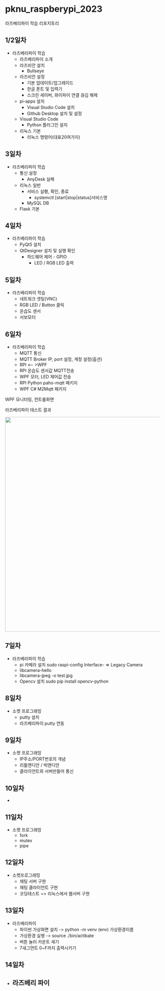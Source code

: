 # pknu_raspberypi_2023
라즈베리파이 학습 리포지토리

## 1/2일차 
- 라즈베리파이 학습
	- 라즈베리파이 소개
	- 라즈비안 설치
        - Bullseye
    - 라즈비안 설정
        - 기본 업데이트/업그레이드
        - 한글 폰트 및 입력기
        - 스크린 세이버, 와이파이 연결 끊김 해제
    - pi-apps 설치
        - Visual Studio Code 설치
        - Github Desktop 설치 및 설정
    - Visual Studio Code
        - Python 플러그인 설치
    - 리눅스 기본 
        - 리눅스 명령어(대표20여가지)


## 3일차
- 라즈베리파이 학습
    -  통신 설정
        - AnyDesk 실패
    - 리눅스 일반
        - 서비스 실횅, 확인, 종료
            - systemctl [start|stop|status]서비스명
        - MySQL DB
    - Flask 기본


## 4일차 
- 라즈베리파이 학습
    -  PyQt5 설치
    - QtDesigner 설치 및 실행 확인
        -  하드웨어 제어 - GPIO
            - LED / RGB LED 출력


## 5일차
- 라즈베리파이 학습
    - 네트워크 셋팅(VNC)
    - RGB LED / Button 클릭
    -  온습도 센서
    -  서보모터


## 6일차
- 라즈베리파이 학습
    - MQTT 통신 
    - MQTT Broker IP, port 설정, 계정 설정(옵션)
    - RPI <-- >WPF
    - RPI 온습도 센서값 MQTT전송
    - WPF 모터, LED 제어값 전송
    - RPI Python paho-mqtt 패키지
    - WPF C# M2Mqtt 패키지

WPF 모니터링, 컨트롤화면

라즈베리파이 테스트 결과

<img src="https://raw.githubusercontent.com/yeseoz/pknu_raspberypi_2023/main/image/Mqtt_Monitoring.gif" width="700">


## 7일차
- 라즈베리파이 학습
    - pi 카메라 설치 sudo raspi-config Interface- => Legacy Camera
    - libcamera-hello
    - libcamera-jpeg -o test.jpg
    - Opencv 설치 sudo pip install opencv-python


## 8일차 
- 소켓 프로그래밍
     - putty 설치
     - 라즈베리파이 putty 연동

## 9일차 
- 소켓 프로그래밍
	- IP주소/PORT번호의 개념
	- 리틀엔디안 / 빅엔디안
	- 클라이언트와 서버만들어 통신

## 10일차
- 

## 11일차
- 소켓 프로그래밍
    - fork
    - mutex
    - pipe


## 12일차
- 소켓프로그래밍
    - 채팅 서버 구현
    - 채팅 클라이언트 구현
    - 코딩테스트 => 리눅스에서 웹서버 구현

## 13일차
- 라즈베리파이
    - 파이썬 가상화면 설치 -> python -m venv (env) 가상환경이름
    - 가상환경 실행 -> source ./bin/actibate
    - 버튼 눌러 카운트 세기
    - 7새그먼트 0~F까지 출력시키기

## 14일차
- 라즈베리 파이
    -